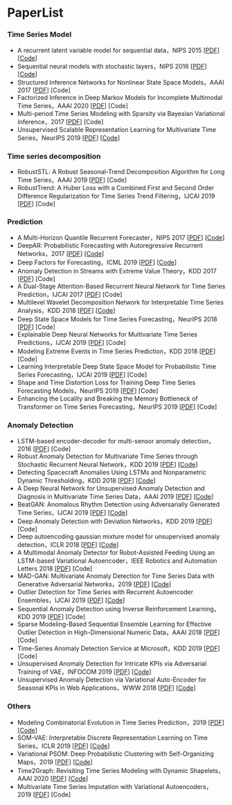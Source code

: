 # PaperList
### Time Series Model

- A recurrent latent variable model for sequential data，NIPS 2015 [[PDF](https://arxiv.org/abs/1506.02216)] [[Code](http://www.github.com/jych/nips2015_vrnn)]
- Sequential neural models with stochastic layers，NIPS 2016 [[PDF](https://arxiv.org/abs/1605.07571)] [[Code](http://www.github.com/marcofraccaro/srnn)]
- Structured Inference Networks for Nonlinear State Space Models，AAAI 2017 [[PDF](https://arxiv.org/abs/1609.09869)] [Code]
- Factorized Inference in Deep Markov Models for Incomplete Multimodal Time Series，AAAI 2020 [[PDF](https://arxiv.org/abs/1905.13570)] [Code]
- Multi-period Time Series Modeling with Sparsity via Bayesian Variational Inference，2017 [[PDF](https://arxiv.org/abs/1707.00666)] [Code]
- Unsupervised Scalable Representation Learning for Multivariate Time Series，NeurIPS 2019 [[PDF](https://arxiv.org/pdf/1901.10738.pdf)] [[Code](https://github.com/White-Link/UnsupervisedScalableRepresentationLearningTimeSeries)]

### Time series decomposition

- RobustSTL: A Robust Seasonal-Trend Decomposition Algorithm for Long Time Series，AAAI 2019 [[PDF](https://arxiv.org/abs/1812.01767)] [Code]
- RobustTrend: A Huber Loss with a Combined First and Second Order Difference
  Regularization for Time Series Trend Filtering，IJCAI 2019 [[PDF](https://arxiv.org/abs/1906.03751)] [Code]

### Prediction

- A Multi-Horizon Quantile Recurrent Forecaster，NIPS 2017 [[PDF](https://arxiv.org/abs/1711.11053)] [[Code](https://github.com/jingw2/demand_forecast)]
- DeepAR: Probabilistic Forecasting with Autoregressive Recurrent Networks，2017 [[PDF](https://arxiv.org/abs/1704.04110)] [[Code](https://github.com/jingw2/demand_forecast)]
- Deep Factors for Forecasting，ICML 2019 [[PDF](https://arxiv.org/abs/1905.12417)] [[Code](https://github.com/jingw2/demand_forecast)]
- Anomaly Detection in Streams with Extreme Value Theory，KDD 2017 [[PDF](https://www.kdd.org/kdd2017/papers/view/anomaly-detection-in-streams-with-extreme-value-theory)] [Code]
- A Dual-Stage Attention-Based Recurrent Neural Network for Time Series Prediction，IJCAI 2017 [[PDF](https://arxiv.org/abs/1704.02971)] [Code]
- Multilevel Wavelet Decomposition Network for Interpretable Time Series Analysis，KDD 2018 [[PDF](https://arxiv.org/abs/1806.08946)] [[Code](https://github.com/JacobWang95/mWDN)]
- Deep State Space Models for Time Series Forecasting，NeurIPS 2018 [[PDF](https://papers.nips.cc/paper/8004-deep-state-space-models-for-time-series-forecasting)] [Code]
- Explainable Deep Neural Networks for Multivariate Time Series Predictions，IJCAI 2019 [[PDF](https://www.ijcai.org/proceedings/2019/0932.pdf)] [Code]
- Modeling Extreme Events in Time Series Prediction，KDD 2018 [[PDF](http://staff.ustc.edu.cn/~hexn/papers/kdd19-timeseries.pdf)] [Code]
- Learning Interpretable Deep State Space Model for Probabilistic Time Series Forecasting，IJCAI 2019 [[PDF](https://www.ijcai.org/proceedings/2019/0402.pdf)] [Code]
- Shape and Time Distortion Loss for Training Deep Time Series Forecasting Models，NeurIPS 2019 [[PDF](https://arxiv.org/pdf/1909.09020.pdf)] [Code]
- Enhancing the Locality and Breaking the Memory Bottleneck of Transformer on Time Series Forecasting，NeurIPS 2019 [[PDF](https://arxiv.org/pdf/1907.00235.pdf)] [Code]

### Anomaly Detection

- LSTM-based encoder-decoder for multi-sensor anomaly detection，2016 [[PDF](https://arxiv.org/abs/1607.00148)] [Code]
- Robust Anomaly Detection for Multivariate Time Series through Stochastic Recurrent Neural Network，KDD 2019 [[PDF](http://delivery.acm.org/10.1145/3340000/3330672/p2828-su.pdf?ip=114.247.56.234&id=3330672&acc=ACTIVE%20SERVICE&key=BF85BBA5741FDC6E%2EC98212438850C910%2E4D4702B0C3E38B35%2E4D4702B0C3E38B35&__acm__=1575979585_4370ce04b0d7150ccbd1381b781f594e)] [[Code](https://github.com/smallcowbaby/OmniAnomaly)]
- Detecting Spacecraft Anomalies Using LSTMs and Nonparametric Dynamic Thresholding，KDD 2018 [[PDF](https://arxiv.org/abs/1802.04431)] [[Code](https://github.com/khundman/telemanom)]
- A Deep Neural Network for Unsupervised Anomaly Detection and Diagnosis in Multivariate Time Series Data，AAAI 2019 [[PDF](https://arxiv.org/abs/1811.08055)] [[Code](https://github.com/7fantasysz/MSCRED)]
- BeatGAN: Anomalous Rhythm Detection using Adversarially Generated Time Series，IJCAI 2019 [[PDF](https://www.ijcai.org/proceedings/2019/0616.pdf)] [[Code](https://github.com/Vniex/BeatGAN)]
- Deep Anomaly Detection with Deviation Networks，KDD 2019 [[PDF](https://arxiv.org/abs/1911.08623)] [Code]
- Deep autoencoding gaussian mixture model for unsupervised anomaly detection，ICLR 2018 [[PDF](https://sites.cs.ucsb.edu/~bzong/doc/iclr18-dagmm.pdf)] [[Code](https://github.com/danieltan07/dagmm)]
- A Multimodal Anomaly Detector for Robot-Assisted Feeding Using an LSTM-based Variational Autoencoder，IEEE Robotics and Automation Letters 2018 [[PDF](https://arxiv.org/abs/1711.00614)] [Code]
- MAD-GAN: Multivariate Anomaly Detection for Time Series Data with Generative Adversarial Networks，2019 [[PDF](https://arxiv.org/abs/1901.04997)] [[Code](https://github.com/LiDan456/MAD-GANs)]
- Outlier Detection for Time Series with Recurrent Autoencoder Ensembles，IJCAI 2019 [[PDF](https://www.ijcai.org/proceedings/2019/0378.pdf)] [[Code](https://github.com/tungk/OED)] 
- Sequential Anomaly Detection using Inverse Reinforcement Learning，KDD 2019 [[PDF](https://www.kdd.org/kdd2019/accepted-papers/view/sequential-anomaly-detection-using-inverse-reinforcement-learning)] [Code]
- Sparse Modeling-Based Sequential Ensemble Learning for Effective Outlier Detection in High-Dimensional Numeric Data，AAAI 2018 [[PDF](https://pdfs.semanticscholar.org/882e/06d18c0fc0645ae559633eb178a7a41cfe79.pdf?_ga=2.150791094.1460350826.1575981115-1116311619.1575981115)] [Code]
- Time-Series Anomaly Detection Service at Microsoft，KDD 2019 [[PDF](https://arxiv.org/abs/1906.03821)] [Code]
- Unsupervised Anomaly Detection for Intricate KPIs via Adversarial Training of VAE，INFOCOM 2019 [[PDF](https://ieeexplore.ieee.org/abstract/document/8737430/)] [[Code](https://github.com/yantijin/Buzz)]
- Unsupervised Anomaly Detection via Variational Auto-Encoder for Seasonal KPIs in Web Applications，WWW 2018 [[PDF](https://arxiv.org/pdf/1802.03903.pdf)] [[Code](https://github.com/haowen-xu/donut)]

### Others

- Modeling Combinatorial Evolution in Time Series Prediction，2019 [[PDF](https://arxiv.org/abs/1905.05006v1)] [[Code](https://github.com/VachelHU/ESGRN )]
- SOM-VAE: Interpretable Discrete Representation Learning on Time Series，ICLR 2019 [[PDF](https://arxiv.org/abs/1806.02199)] [[Code](https://github.com/ratschlab/SOM-VAE)]
- Variational PSOM: Deep Probabilistic Clustering with Self-Organizing Maps，2019 [[PDF](https://arxiv.org/abs/1910.01590)] [[Code](https://github.com/ratschlab/variational-psom)]
- Time2Graph: Revisiting Time Series Modeling with Dynamic Shapelets，AAAI 2020 [[PDF](https://arxiv.org/abs/1911.04143)] [[Code](https://github.com/AnonyAuthor/Time2Graph)]
- Multivariate Time Series Imputation with Variational Autoencoders，2019 [[PDF](https://arxiv.org/abs/1907.04155)] [Code]







